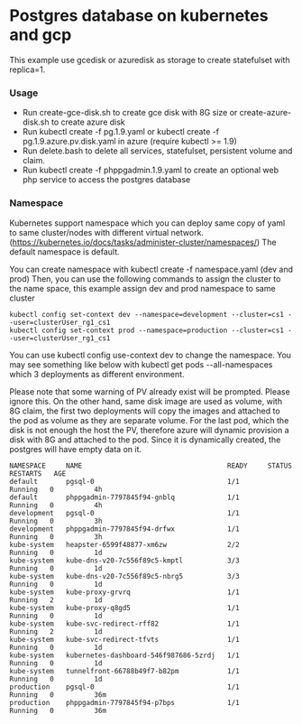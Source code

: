 Postgres database on kubernetes and gcp
=======================================

This example use gcedisk or azuredisk as storage to create statefulset with replica=1.

### Usage

 * Run create-gce-disk.sh to create gce disk with 8G size or create-azure-disk.sh to create azure disk
 * Run kubectl create -f pg.1.9.yaml or kubectl create -f pg.1.9.azure.pv.disk.yaml in azure (require kubectl >= 1.9) 
 * Run delete.bash to delete all services, statefulset, persistent volume and claim.
 * Run kubectl create -f phppgadmin.1.9.yaml to create an optional web php service to access the postgres database

### Namespace
Kubernetes support namespace which you can deploy same copy of yaml to same cluster/nodes with different virtual network. (https://kubernetes.io/docs/tasks/administer-cluster/namespaces/)
The default namespace is default.

You can create namespace with kubectl create -f namespace.yaml (dev and prod)
Then, you can use the following commands to assign the cluster to the name space, this example assign dev and prod namespace to same cluster

    kubectl config set-context dev --namespace=development --cluster=cs1 --user=clusterUser_rg1_cs1
    kubectl config set-context prod --namespace=production --cluster=cs1 --user=clusterUser_rg1_cs1

You can use kubectl config use-context dev to change the namespace. You may see something like below with kubectl get pods --all-namespaces which 3 deployments as different environment.

Please note that some warning of PV already exist will be prompted. Please ignore this.  On the other hand, same disk image are used as volume, with 8G claim, the first two deployments will copy the images and attached to the pod as volume as they are separate volume.  For the last pod, which the disk is not enough the host the PV, therefore azure will dynamic provision a disk with 8G and attached to the pod.  Since it is dynamically created, the postgres will have empty data on it.

```
NAMESPACE     NAME                                    READY     STATUS    RESTARTS   AGE
default       pgsql-0                                 1/1       Running   0          4h
default       phppgadmin-7797845f94-gnblq             1/1       Running   0          4h
development   pgsql-0                                 1/1       Running   0          3h
development   phppgadmin-7797845f94-drfwx             1/1       Running   0          3h
kube-system   heapster-6599f48877-xm6zw               2/2       Running   0          1d
kube-system   kube-dns-v20-7c556f89c5-kmptl           3/3       Running   0          1d
kube-system   kube-dns-v20-7c556f89c5-nbrg5           3/3       Running   0          1d
kube-system   kube-proxy-grvrq                        1/1       Running   2          1d
kube-system   kube-proxy-q8gd5                        1/1       Running   0          1d
kube-system   kube-svc-redirect-rff82                 1/1       Running   2          1d
kube-system   kube-svc-redirect-tfvts                 1/1       Running   0          1d
kube-system   kubernetes-dashboard-546f987686-5zrdj   1/1       Running   0          1d
kube-system   tunnelfront-66788b49f7-b82pm            1/1       Running   0          1d
production    pgsql-0                                 1/1       Running   0          36m
production    phppgadmin-7797845f94-p7bps             1/1       Running   0          36m
```
